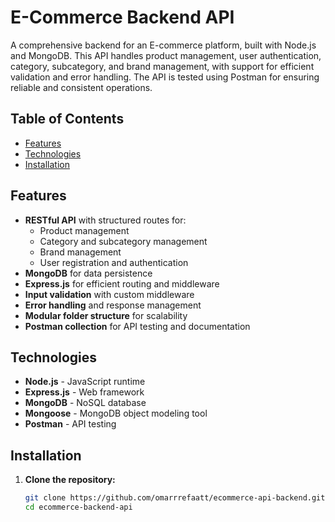 # E-Commerce Backend API

A comprehensive backend for an E-commerce platform, built with Node.js and MongoDB. This API handles product management, user authentication, category, subcategory, and brand management, with support for efficient validation and error handling. The API is tested using Postman for ensuring reliable and consistent operations.

## Table of Contents

- [Features](#features)
- [Technologies](#technologies)
- [Installation](#installation)

## Features

- **RESTful API** with structured routes for:
  - Product management
  - Category and subcategory management
  - Brand management
  - User registration and authentication
- **MongoDB** for data persistence
- **Express.js** for efficient routing and middleware
- **Input validation** with custom middleware
- **Error handling** and response management
- **Modular folder structure** for scalability
- **Postman collection** for API testing and documentation

## Technologies

- **Node.js** - JavaScript runtime
- **Express.js** - Web framework
- **MongoDB** - NoSQL database
- **Mongoose** - MongoDB object modeling tool
- **Postman** - API testing

## Installation

1. **Clone the repository:**

   ```bash
   git clone https://github.com/omarrrefaatt/ecommerce-api-backend.git
   cd ecommerce-backend-api
   ```
